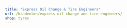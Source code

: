 ```yaml
---
title: "Express Oil Change & Tire Engineers"
url: /bradenton/express-oil-change-and-tire-engineers/
shop: tyres
---
```

